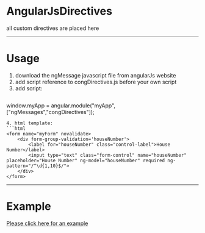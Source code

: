 # AngularJsDirectives
all custom directives are placed here
***
# Usage
1. download the ngMessage javascript file from angularJs website
2. add script reference to congDirectives.js before your own script
3. add script: 
   ```javascript
window.myApp = angular.module("myApp", ["ngMessages","congDirectives"]);
```
4. html template:
```html
<form name="myForm" novalidate>
    <div form-group-validation='houseNumber'>
        <label for="houseNumber" class="control-label">House Number</label>
        <input type="text" class="form-control" name="houseNumber" placeholder="House Number" ng-model="houseNumber" required ng-pattern="/^\d{1,10}$/">
    </div>
</form>
```

---
# Example
[Please click here for an example](http://plnkr.co/0PYuNJQDSsxLpHic0ADa "Example")

